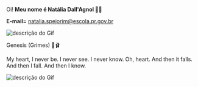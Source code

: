 Oi!
**Meu nome é Natália Dall'Agnol 🦢🖤**

**E-mail=** natalia.spejorim@escola.pr.gov.br

![descrição do Gif](https://media1.tenor.com/m/zxI96_NJ6tEAAAAC/alice-in.gif)        

Genesis (Grimes) 🌹🩰

My heart, I never be.
I never see.
I never know.
Oh, heart.
And then it falls.
And then I fall.
And then I know.


![descrição do Gif](https://media.tenor.com/bcP6O6rOIO0AAAAi/coquette.gif)        
